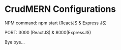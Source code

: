 # CrudMERN Configurations

NPM command: npm start (ReactJS & Express JS)

PORT: 3000 (ReactJS) & 8000(ExpressJS)

Bye bye...
